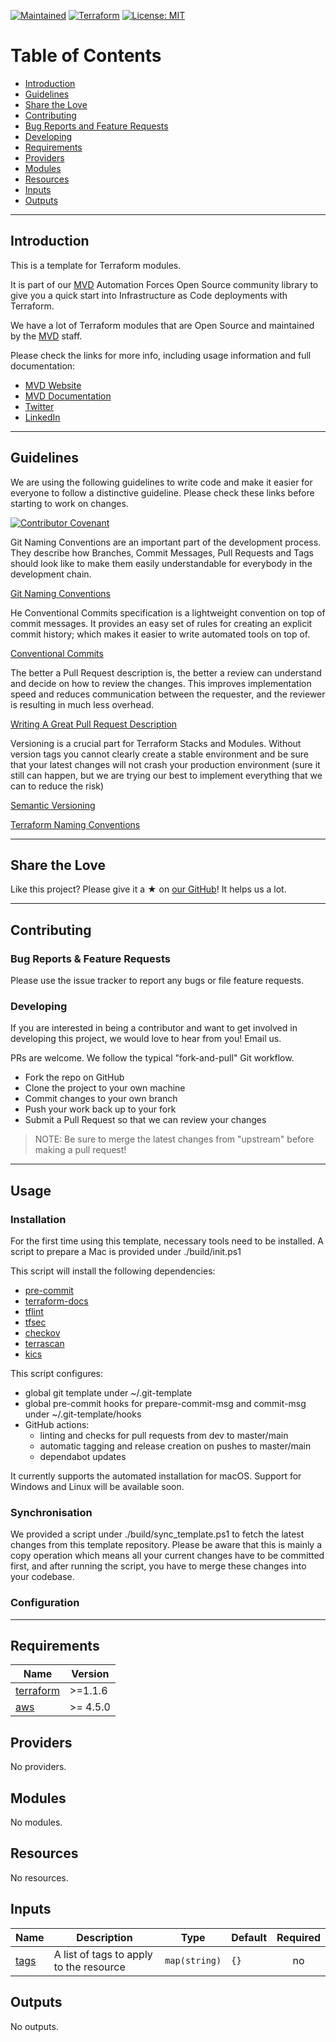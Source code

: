 [![Maintained](https://img.shields.io/badge/Maintained%20by-MVD-success)](https://www.abraxas.ch)
[![Terraform](https://img.shields.io/badge/Terraform-%3E%3D1.1.6-blue)](https://terraform.io)
[![License: MIT](https://img.shields.io/badge/License-MIT-yellow.svg)](https://opensource.org/licenses/MIT)

# Table of Contents

- [Introduction](#introduction)
- [Guidelines](#guidelines)
- [Share the Love](#share-the-love)
- [Contributing](#contributing)
- [Bug Reports and Feature Requests](#bug-reports--feature-requests)
- [Developing](#developing)
- [Requirements](#requirements)
- [Providers](#providers)
- [Modules](#modules)
- [Resources](#resources)
- [Inputs](#inputs)
- [Outputs](#outputs)

---

## Introduction

This is a template for Terraform modules.

It is part of our [MVD](https://www.abraxas.ch) Automation Forces Open Source community library to give you a quick start into Infrastructure as Code deployments with Terraform.

We have a lot of Terraform modules that are Open Source and maintained by the [MVD](https://www.abraxas.ch) staff.

Please check the links for more info, including usage information and full documentation:

- [MVD Website](https://www.abraxas.ch)
- [MVD Documentation](https://docs.MVD.io)
- [Twitter](https://twitter.com/MVD_io)
- [LinkedIn](https://www.linkedin.com/company/MVD_io)

---

## Guidelines

We are using the following guidelines to write code and make it easier for everyone to follow a distinctive guideline.
Please check these links before starting to work on changes.

[![Contributor Covenant](https://img.shields.io/badge/Contributor%20Covenant-2.1-4baaaa.svg)](CODE_OF_CONDUCT.md)

Git Naming Conventions are an important part of the development process.
They describe how Branches, Commit Messages,
Pull Requests and Tags should look like to make them easily understandable for everybody in the development chain.

[Git Naming Conventions](https://namingconvention.org/git/)

He Conventional Commits specification is a lightweight convention on top of commit messages.
It provides an easy set of rules for creating an explicit commit history; which makes it easier to write automated tools on top of.

[Conventional Commits](https://www.conventionalcommits.org/en/v1.0.0/)

The better a Pull Request description is, the better a review can understand and decide on how to review the changes.
This improves implementation speed and reduces communication between the requester,
and the reviewer is resulting in much less overhead.

[Writing A Great Pull Request Description](https://www.pullrequest.com/blog/writing-a-great-pull-request-description/)

Versioning is a crucial part for Terraform Stacks and Modules.
Without version tags you cannot clearly create a stable environment
and be sure that your latest changes will not crash your production environment (sure it still can happen,
but we are trying our best to implement everything that we can to reduce the risk)

[Semantic Versioning](https://semver.org)

[Terraform Naming Conventions](https://www.terraform-best-practices.com/naming)

---

## Share the Love

Like this project?
Please give it a ★ on [our GitHub](https://github.com/MVD-io/terraform-module-template)!
It helps us a lot.

---

## Contributing

### Bug Reports & Feature Requests

Please use the issue tracker to report any bugs or file feature requests.

### Developing

If you are interested in being a contributor and want to get involved in developing this project, we would love to hear from you! Email us.

PRs are welcome. We follow the typical "fork-and-pull" Git workflow.

- Fork the repo on GitHub
- Clone the project to your own machine
- Commit changes to your own branch
- Push your work back up to your fork
- Submit a Pull Request so that we can review your changes

> NOTE: Be sure to merge the latest changes from "upstream" before making a pull request!

---

## Usage

### Installation

For the first time using this template, necessary tools need to be installed.
A script to prepare a Mac is provided under ./build/init.ps1

This script will install the following dependencies:

- [pre-commit](https://github.com/pre-commit/pre-commit)
- [terraform-docs](https://github.com/terraform-docs/terraform-docs)
- [tflint](https://github.com/terraform-linters/tflint)
- [tfsec](https://github.com/aquasecurity/tfsec)
- [checkov](https://github.com/bridgecrewio/checkov)
- [terrascan](https://github.com/accurics/terrascan)
- [kics](https://github.com/Checkmarx/kics)

This script configures:

- global git template under ~/.git-template
- global pre-commit hooks for prepare-commit-msg and commit-msg under ~/.git-template/hooks
- GitHub actions:
  - linting and checks for pull requests from dev to master/main
  - automatic tagging and release creation on pushes to master/main
  - dependabot updates

It currently supports the automated installation for macOS. Support for Windows and Linux will be available soon.

### Synchronisation

We provided a script under ./build/sync_template.ps1 to fetch the latest changes from this template repository.
Please be aware that this is mainly a copy operation which means all your current changes have to be committed first,
and after running the script, you have to merge these changes into your codebase.

### Configuration

---

<!-- prettier-ignore-start -->
<!-- markdownlint-disable -->
<!-- BEGINNING OF PRE-COMMIT-TERRAFORM DOCS HOOK -->
## Requirements

| Name | Version |
|------|---------|
| <a name="requirement_terraform"></a> [terraform](#requirement\_terraform) | >=1.1.6 |
| <a name="requirement_aws"></a> [aws](#requirement\_aws) | >= 4.5.0 |

## Providers

No providers.

## Modules

No modules.

## Resources

No resources.

## Inputs

| Name | Description | Type | Default | Required |
|------|-------------|------|---------|:--------:|
| <a name="input_tags"></a> [tags](#input\_tags) | A list of tags to apply to the resource | `map(string)` | `{}` | no |

## Outputs

No outputs.
<!-- END OF PRE-COMMIT-TERRAFORM DOCS HOOK -->
<!-- markdownlint-disable -->
<!-- prettier-ignore-end -->
